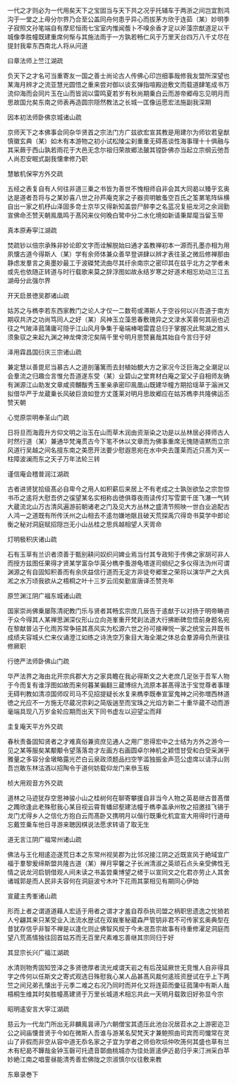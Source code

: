 <!-- { "loadSidebar": true } -->
一代之才则必为一代用矣天下之宝固当与天下共之况乎托辅车于两浙之间岂宜割鸿沟于一堂之上毋分尔界乃合至公盖同舟何患乎异心而拔茅方欣于连茹（某）妙明季子寂照文孙笔端自有摩尼恒雨七宝室内惟闻薝卜不嗅余香才足以斧藻宗猷道足以干城像季胜幢既建重席何惭与其施法雨于一方孰若畅仁风于万里天台四万八千丈尽在提封我辈东西南北人将从问道

曰章法师上竺江湖疏

负天下之才名可当重寄友一国之善士尚论古人传佛心印岂细事哉修我友盟所深望也某海月辨才之流亚慧光圆悟之重来尝对御以谈玄弹指喧殿迨敷文而载道肆笔成书万流仰海而会同片玉在山而皆润以雷鸣夏若岁有秋尚期乗白云而游帝郷毋忘见明月而思故国允矣东南之师表再造圆宗隠然教法之长城一匡像运愿宏法施副我深期

因本初法师卧佛京城诸山疏

京师天下之本佛事会同杂华贤首之宗法门方广兹欲宏宣其教是用建尔为师钦若皇猷慎徽玄典（某）如木有本游物之初小试松陵尘刹重重无碍髙谈性海事理十十俱融与其采蕨于西山孰若雨花于大邑无念尔祖归荣故郷法皷其镗卧佛亦当起立宗纲云弛吾人尚忍安眠式副我懐聿修乃职

慧敏机保寜方外交疏

五经之表复自有人何往非道三乗之书皆为善世不愧相师自非会其大同曷以臻乎玄奥达是道者吾将与之某妙喜八世之孙芦庵克家之子器资明敏蚤空百氏之筌罤笔阵纵横自出一家之机杼山泽固多竒士京华又得新知盖尝尸醉李之名蓝况复挹龙河之余润勤宣佛命丕赞天朝鳯凰鸣于髙冈来仪何晚白鹭中分二水化境如新请秉犀麾当留玉带

真本原寿寜江湖疏

焚疏钞以倍宗承殊非妙论即文字而诠解脱始曰通才盖教禅初本一源而孔墨亦相为用夙懐古道今得斯人（某）学有余师体兼众善早登讲肆以辨才表往圣之微后修禅那由静虑发羣言之奥墨妙最工于波磔梵流曲尽其纡余南宗之密印其在兹乎北方之学者未或先也依随正转道与时行载歌来莫之辞浮图如故永结岁寒之好道术相忘劝动三江五湖毋分此强尔界

开天启景徳吴郡诸山疏

姑苏之与檇李若东西家教门之论人才仅一二数苟或滞斯人于空谷何以兴吾道于南方期収共济之功尚笃同人之好（某）风神玉立藻思春敷瑰异之文渌水芙蓉何其丽也迈往之气陂泽菰蒲庸可隠乎江山风月争集于毫端棒喝雷霆总归于掌握况此鸳湖之胜乆须象驭之来起九渊之神龙俾滂沱矣隔千里兮明月思赞襄哉其始自今言归于好

泽用霖昌国衍庆三宗诸山疏

兼定慧以善毘尼当慕古人之道剖藩篱而去封植始覩大方之家况今泛巨海之全潮足以会羣流之归趣佥言惟允吾道遂东受（某）业碧山之堂育材白庵之室父子自相师友确有渊源江山助发文章咸资黼黻秀玉峯亲承密印鳯凰山既建华幢方期拾瑶草于滃洲又拟借华严于龙蔵乗长风破巨浪如登方丈蓬莱对明月思故郷应在姑苏檇李共隆佛运丕赞天朝

心觉原崇明奉圣山门疏

日将旦而海霞升方仰文明之治玉在山而草木润由资渐染之功是以丛林居必择师古人时然行道（某）兼通华梵淹贯古今下笔不休以文章而为佛事重席无愧随语黙而立宗风道行吴越之间名擅东南之美愿开法要少慰遐思宛在水中央去蓬莱而近只髙为天一柱障波澜而东之天子万年法轮三转

谨信庵会稽普润江湖疏

古者进贤犹拾级髙必自卑今之用人如积薪后来居上不有老成之士孰张欲坠之宗忽惊书币之逺将大慰吾侪之徯望某名实相称齿徳俱尊夜雨读传灯写雪窦千厓飞瀑一气转大蔵流北山万古清风遍游前朝诸老之门及见大方丛林之盛清节照映一世白业追配古人鸿一之道既有所传沃州之山相去不逺勿嫌地陿且破天荒探禹穴得竒书莫学中郎论衡之秘对洞庭赋招隠岂无小山丛桂之思呉越相望人天胥命

灯明极积庆诸山疏

石有玉草有兰识者须善于甄别耕问奴织问婢业焉当付其专政矧于传佛之家胡可非人而授方兹图任果得才贤某学富杂华英分檇李蚤游龟塔遂司纲纪之多仪得法沩州可谓渊源之有自固知积善而有余庆益信行道而无定方非徒夸郷里之荣将以演华严之大呉淞之水万顷我欲从之梧桐之叶十三岁云闰矣勤宣唐译丕赞尧年

原竺渊江阴广福东城诸山疏

国家崇尚佛乗屡陈清祀教门乐与贤者其畅玄宗庶几辰告于逺猷于以对扬于明帝畴咨于众今得其人某禅思渊深仪形山立向尧峯重开梵刹法道大行拂断碑忽悟前身题名宛在黎献普沾于化雨苏常争挹其髙风实为松源六世之孙可接禅悦一家之统宝云井既书成绩夫容城乆伫来仪诵澄江如练之诗洗空万象目大海全潮之体总会羣源毋负所褒往修厥职

行徳严法师卧佛山门疏

华严法界之海由北开宗呉郡大方之家具瞻在我必得斯文之大老庶几足张于吾军人物于今而复有谁浮图如故而来何暮某徧翻三蔵博综九流原本甚髙得法于宝觉尊者事理无碍判教如清凉国师叹司马不见招提疑长水复来檇李既奉宣室鬼神之问弥増西林道徳之光应不一方施无尽蔵况宗刹之简版遄至而宝珠之光焰方新二十重华蔵不动而游毫端具现八万岁金轮应期而出天下同书虚左以迎望尘而拜

圭复庵天平方外交疏

春秋责备固知贤者之才难真俗兼资庶见通人之用广思得宏中之士结为方外之游今一见之某等服矣某颙颙令望落落竒才左画方右画圆卓尔神机之颖悟甘受和白受采渊乎雅量之多容分金墩略露光芒白云泉政须题品扫空竽滥独振金声范公虚席以请浮山则吾岂敢东林沽酒以招陶令于道何妨载仰龙门来叅玉板

桢大用观音方外交疏

道林之马迹犹存空思神骏小山之桂树何在聊寄攀援自非当今人物之英曷继古昔髙僧之躅欣逢此老殊慰我心某目视云霄胷蟠邱壑建法幢于檇李盖承州牧之招邀挂飞锡于龙门尤得乡人之信化方抱白云而髙卧又携明月以偕行既秉化机宜宣大用得时行道毋忘戴笠乗车他日寻游来聴因棋说法愿求转语了取无生

道无言江阴广福常州诸山疏

佛法与王化相逺迩遂荒日本之东常州视吴郡为比邻况接江阴之近既宣风于絶域宜广福于羣黎爰缔斯盟共隆古道（某）禅月寜馨之子长洲清淑之英顽石点头亲受佛性无情之说龙河启钥借观人间未读之书盖尝乗博望之槎于以宣同文之化君亦劳止人其舍诸城郭是而人民非夫容何在洞庭波兮木叶下花雨其蒙相见有期同心伊始

宣蔵主秀峯诸山疏

形而上者之谓道道藉人宏适于用者之谓才才羞自荐忝执司盟之柄职思遗逸之忧猗若人兮翩其来只某受业入法流水歴试在双峩峯秘蔵森严管钥非君不可传家玄奥典型在昔犹存信乎非智不禅是以逢化则止佛智风规于今未冺吾宗故事有待重修濯足洞庭而望八荒髙情独往回首姑苏而无百里尺素难忘善继其宗同归于好

其显宗长兴广福江湖疏

水清则物秀固知笠泽之多贤徳厚者流光咸谓天岩之有后茂延厥世无竞惟人自非得具字之传何以任斯文之寄式观选日殊慰我心某人品甚髙风裁何逺班资歴试在乎上下两竺之间兄弟孔懐出于元季二难之右况乃同时而并化又将连茹而彚征菰蒲中有斯人哉梧桐生维其时矣胜幢髙建贤于万里长城道术相忘共此一天明月载敦旧好弥显今宗

昭明逺安言大寜江湖疏

慈云为一代龙门所出无非麟鳯昙谛乃六朝僧宝其遗压此池台况居苕水之上游密迩卫公之祠庙懐昔贤于今如在微斯人吾谁与游某名契梵天才兼鲍照由司宾而司懴常在灵山了非假而非空从容中道无忝名家之子宜为学者之师伯吹埙仲吹箎何其盛也草有兰木有杞曷不韡哉金钟玉磬可托遗音鄣曲桃城亦为佳处匪逺伊近曷归乎来汀洲采白苹妙絶江南之唱霅昼能清秀善宏佛陇之宗淑慎尔仪往敷来教

东皋录巻下
